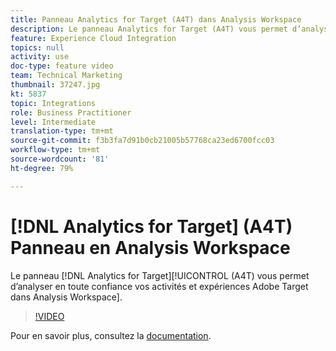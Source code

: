 ```yaml
---
title: Panneau Analytics for Target (A4T) dans Analysis Workspace
description: Le panneau Analytics for Target (A4T) vous permet d’analyser en toute confiance vos activités et expériences Adobe Target dans Analysis Workspace.
feature: Experience Cloud Integration
topics: null
activity: use
doc-type: feature video
team: Technical Marketing
thumbnail: 37247.jpg
kt: 5837
topic: Integrations
role: Business Practitioner
level: Intermediate
translation-type: tm+mt
source-git-commit: f3b3fa7d91b0cb21005b57768ca23ed6700fcc03
workflow-type: tm+mt
source-wordcount: '81'
ht-degree: 79%

---
```



# [!DNL Analytics for Target] (A4T) Panneau en Analysis Workspace

Le panneau [!DNL Analytics for Target][!UICONTROL  (A4T) vous permet d’analyser en toute confiance vos activités et expériences Adobe Target dans Analysis Workspace].

>[!VIDEO](https://video.tv.adobe.com/v/37247/?quality=12&learn=on)

Pour en savoir plus, consultez la [documentation](https://docs.adobe.com/content/help/fr-FR/analytics/analyze/analysis-workspace/panels/a4t-panel.html).
